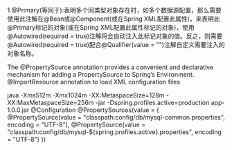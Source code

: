 1.@Primary(等同于<bean primary="true|false"/>):表明多个同类型对象存在时，如多个数据源配置，那么需要使用此注解在@Bean或@Component(或在Spring XML配置<bean primary="true|false"/>此属性)，来表明此@Primary标记的对象(或在Spring XML配置<bean primary="true|false"/>此属性标记的对象)，使用@Autowired(required = true)注解将会自动注入此标记对象的值。反之，则需要@Autowired(required = true)配合@Qualifier(value = "")注解自定义需要注入的对象名称。


The @PropertySource annotation provides a convenient and declarative mechanism for adding a PropertySource to Spring’s Environment.
@ImportResource annotation to load XML configuration files



java -Xms512m -Xmx1024m -XX:MetaspaceSize=128m -XX:MaxMetaspaceSize=256m -jar -Dspring.profiles.active=production app-1.0.0.jar
@Configuration
@PropertySources(value = { @PropertySource(value = "classpath:config/db/mysql-common.properties", encoding = "UTF-8"),
		@PropertySource(value = "classpath:config/db/mysql-${spring.profiles.active}.properties", encoding = "UTF-8") })

